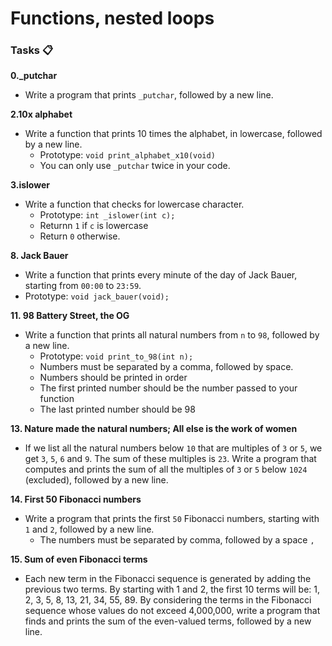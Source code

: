 # Functions, nested loops

### Tasks 📋

**0.\_putchar**

- Write a program that prints `_putchar`, followed by a new line.

**2.10x alphabet**

- Write a function that prints 10 times the alphabet, in lowercase, followed by a new line.
  - Prototype: `void print_alphabet_x10(void)`
  - You can only use `_putchar` twice in your code.

**3.islower**

- Write a function that checks for lowercase character.
  - Prototype: `int _islower(int c);`
  - Returnn `1` if `c` is lowercase
  - Return `0` otherwise.

**8. Jack Bauer**

- Write a function that prints every minute of the day of Jack Bauer, starting from `00:00` to `23:59`.
- Prototype: `void jack_bauer(void);`

**11. 98 Battery Street, the OG**

- Write a function that prints all natural numbers from `n` to `98`, followed by a new line.
  - Prototype: `void print_to_98(int n);`
  - Numbers must be separated by a comma, followed by space.
  - Numbers should be printed in order
  - The first printed number should be the number passed to your function
  - The last printed number should be 98

**13. Nature made the natural numbers; All else is the work of women**

- If we list all the natural numbers below `10` that are multiples of `3` or `5`, we get `3`, `5`, `6` and `9`. The sum of these multiples is `23`.
  Write a program that computes and prints the sum of all the multiples of `3` or `5` below `1024` (excluded), followed by a new line.

**14. First 50 Fibonacci numbers**

- Write a program that prints the first `50` Fibonacci numbers, starting with `1` and `2`, followed by a new line.
  - The numbers must be separated by comma, followed by a space `,`

**15. Sum of even Fibonacci terms**

- Each new term in the Fibonacci sequence is generated by adding the previous two terms. By starting with 1 and 2, the first 10 terms will be: 1, 2, 3, 5, 8, 13, 21, 34, 55, 89.
  By considering the terms in the Fibonacci sequence whose values do not exceed 4,000,000, write a program that finds and prints the sum of the even-valued terms, followed by a new line.
